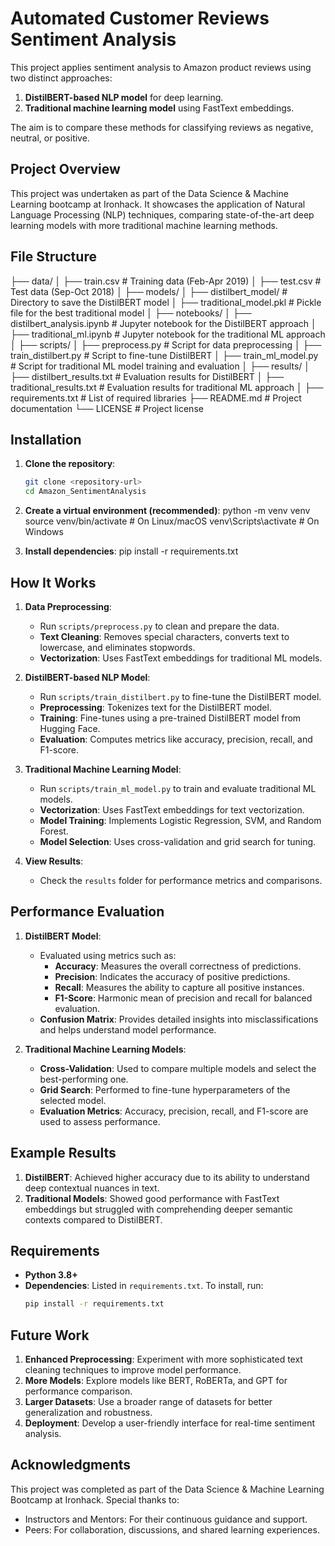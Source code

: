 # Automated Customer Reviews Sentiment Analysis

This project applies sentiment analysis to Amazon product reviews using two distinct approaches:  
1. **DistilBERT-based NLP model** for deep learning.
2. **Traditional machine learning model** using FastText embeddings.  

The aim is to compare these methods for classifying reviews as negative, neutral, or positive.

## Project Overview
This project was undertaken as part of the Data Science & Machine Learning bootcamp at Ironhack. It showcases the application of Natural Language Processing (NLP) techniques, comparing state-of-the-art deep learning models with more traditional machine learning methods.

## File Structure
├── data/
│   ├── train.csv                # Training data (Feb-Apr 2019)
│   ├── test.csv                 # Test data (Sep-Oct 2018)
│
├── models/
│   ├── distilbert_model/        # Directory to save the DistilBERT model
│   ├── traditional_model.pkl    # Pickle file for the best traditional model
│
├── notebooks/
│   ├── distilbert_analysis.ipynb # Jupyter notebook for the DistilBERT approach
│   ├── traditional_ml.ipynb      # Jupyter notebook for the traditional ML approach
│
├── scripts/
│   ├── preprocess.py            # Script for data preprocessing
│   ├── train_distilbert.py      # Script to fine-tune DistilBERT
│   ├── train_ml_model.py        # Script for traditional ML model training and evaluation
│
├── results/
│   ├── distilbert_results.txt   # Evaluation results for DistilBERT
│   ├── traditional_results.txt  # Evaluation results for traditional ML approach
│
├── requirements.txt             # List of required libraries
├── README.md                    # Project documentation
└── LICENSE                      # Project license

## Installation

1. **Clone the repository**:
   ```bash
   git clone <repository-url>
   cd Amazon_SentimentAnalysis

2. **Create a virtual environment (recommended)**:
    python -m venv venv
    source venv/bin/activate   # On Linux/macOS
    venv\Scripts\activate      # On Windows

3. **Install dependencies**:
pip install -r requirements.txt

## How It Works

1. **Data Preprocessing**:
   - Run `scripts/preprocess.py` to clean and prepare the data.
   - **Text Cleaning**: Removes special characters, converts text to lowercase, and eliminates stopwords.
   - **Vectorization**: Uses FastText embeddings for traditional ML models.

2. **DistilBERT-based NLP Model**:
   - Run `scripts/train_distilbert.py` to fine-tune the DistilBERT model.
   - **Preprocessing**: Tokenizes text for the DistilBERT model.
   - **Training**: Fine-tunes using a pre-trained DistilBERT model from Hugging Face.
   - **Evaluation**: Computes metrics like accuracy, precision, recall, and F1-score.

3. **Traditional Machine Learning Model**:
   - Run `scripts/train_ml_model.py` to train and evaluate traditional ML models.
   - **Vectorization**: Uses FastText embeddings for text vectorization.
   - **Model Training**: Implements Logistic Regression, SVM, and Random Forest.
   - **Model Selection**: Uses cross-validation and grid search for tuning.

4. **View Results**:
   - Check the `results` folder for performance metrics and comparisons.


## Performance Evaluation

1. **DistilBERT Model**:
   - Evaluated using metrics such as:
     - **Accuracy**: Measures the overall correctness of predictions.
     - **Precision**: Indicates the accuracy of positive predictions.
     - **Recall**: Measures the ability to capture all positive instances.
     - **F1-Score**: Harmonic mean of precision and recall for balanced evaluation.
   - **Confusion Matrix**: Provides detailed insights into misclassifications and helps understand model performance.

2. **Traditional Machine Learning Models**:
   - **Cross-Validation**: Used to compare multiple models and select the best-performing one.
   - **Grid Search**: Performed to fine-tune hyperparameters of the selected model.
   - **Evaluation Metrics**: Accuracy, precision, recall, and F1-score are used to assess performance.

## Example Results

1. **DistilBERT**: Achieved higher accuracy due to its ability to understand deep contextual nuances in text.
2. **Traditional Models**: Showed good performance with FastText embeddings but struggled with comprehending deeper semantic contexts compared to DistilBERT.

## Requirements

- **Python 3.8+**
- **Dependencies**: Listed in `requirements.txt`. To install, run:
  ```bash
  pip install -r requirements.txt

## Future Work
1. **Enhanced Preprocessing**: Experiment with more sophisticated text cleaning techniques to improve model performance.
2. **More Models**: Explore models like BERT, RoBERTa, and GPT for performance comparison.
3. **Larger Datasets**: Use a broader range of datasets for better generalization and robustness.
4. **Deployment**: Develop a user-friendly interface for real-time sentiment analysis.

## Acknowledgments
This project was completed as part of the Data Science & Machine Learning Bootcamp at Ironhack. Special thanks to:
- Instructors and Mentors: For their continuous guidance and support.
- Peers: For collaboration, discussions, and shared learning experiences.


